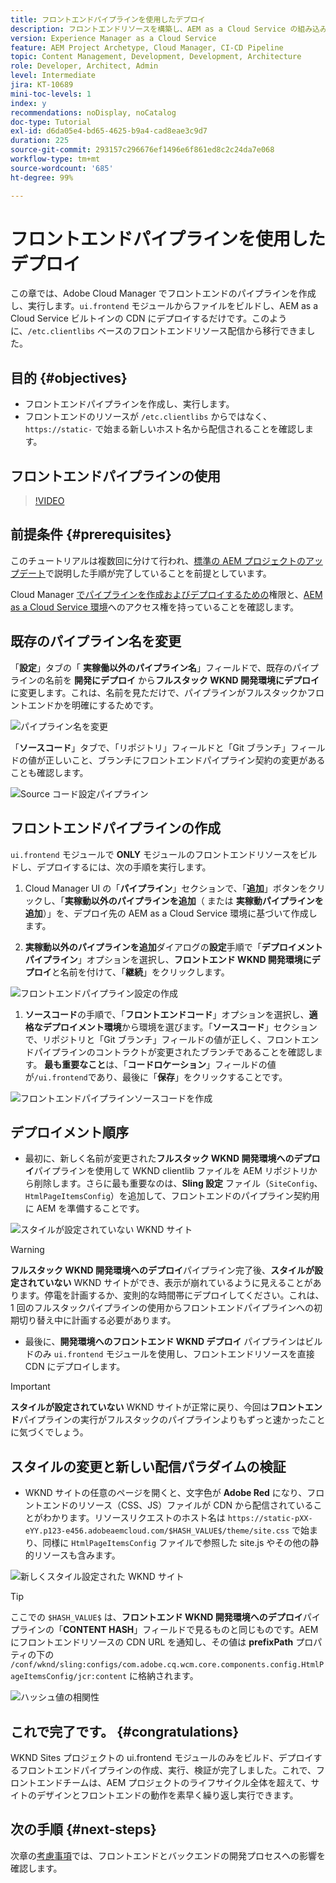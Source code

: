 ```yaml
---
title: フロントエンドパイプラインを使用したデプロイ
description: フロントエンドリソースを構築し、AEM as a Cloud Service の組み込み CDN にデプロイするフロントエンドパイプラインを作成して実行する方法を説明します。
version: Experience Manager as a Cloud Service
feature: AEM Project Archetype, Cloud Manager, CI-CD Pipeline
topic: Content Management, Development, Development, Architecture
role: Developer, Architect, Admin
level: Intermediate
jira: KT-10689
mini-toc-levels: 1
index: y
recommendations: noDisplay, noCatalog
doc-type: Tutorial
exl-id: d6da05e4-bd65-4625-b9a4-cad8eae3c9d7
duration: 225
source-git-commit: 293157c296676ef1496e6f861ed8c2c24da7e068
workflow-type: tm+mt
source-wordcount: '685'
ht-degree: 99%

---
```


# フロントエンドパイプラインを使用したデプロイ

この章では、Adobe Cloud Manager でフロントエンドのパイプラインを作成し、実行します。`ui.frontend` モジュールからファイルをビルドし、AEM as a Cloud Service ビルトインの CDN にデプロイするだけです。このように、`/etc.clientlibs` ベースのフロントエンドリソース配信から移行できました。


## 目的 {#objectives}

* フロントエンドパイプラインを作成し、実行します。
* フロントエンドのリソースが `/etc.clientlibs` からではなく、`https://static-` で始まる新しいホスト名から配信されることを確認します。

## フロントエンドパイプラインの使用

>[!VIDEO](https://video.tv.adobe.com/v/3409420?quality=12&learn=on)

## 前提条件 {#prerequisites}

このチュートリアルは複数回に分けて行われ、[標準の AEM プロジェクトのアップデート](./update-project.md)で説明した手順が完了していることを前提としています。

Cloud Manager [でパイプラインを作成およびデプロイするための](https://experienceleague.adobe.com/docs/experience-manager-cloud-manager/content/requirements/users-and-roles.html?lang=ja#role-definitions)権限と、[AEM as a Cloud Service 環境](https://experienceleague.adobe.com/docs/experience-manager-cloud-service/content/implementing/using-cloud-manager/manage-environments.html?lang=ja)へのアクセス権を持っていることを確認します。

## 既存のパイプライン名を変更

「__設定__」タブの「 __実稼働以外のパイプライン名__」フィールドで、既存のパイプラインの名前を __開発にデプロイ__ から&#x200B;__フルスタック WKND 開発環境にデプロイ__&#x200B;に変更します。これは、名前を見ただけで、パイプラインがフルスタックかフロントエンドかを明確にするためです。

![パイプライン名を変更](assets/fullstack-wknd-deploy-dev-pipeline.png)


「__ソースコード__」タブで、「リポジトリ」フィールドと「Git ブランチ」フィールドの値が正しいこと、ブランチにフロントエンドパイプライン契約の変更があることも確認します。

![Source コード設定パイプライン ](assets/fullstack-wknd-source-code-config.png)


## フロントエンドパイプラインの作成

`ui.frontend` モジュールで __ONLY__ モジュールのフロントエンドリソースをビルドし、デプロイするには、次の手順を実行します。

1. Cloud Manager UI の「__パイプライン__」セクションで、「__追加__」ボタンをクリックし、「__実稼動以外のパイプラインを追加__（ または __実稼動パイプラインを追加__）」を、デプロイ先の AEM as a Cloud Service 環境に基づいて作成します。

1. __実稼動以外のパイプラインを追加__&#x200B;ダイアログの&#x200B;__設定__&#x200B;手順で「__デプロイメントパイプライン__」オプションを選択し、__フロントエンド WKND 開発環境にデプロイ__&#x200B;と名前を付けて、「__継続__」をクリックします。

![フロントエンドパイプライン設定の作成](assets/create-frontend-pipeline-configs.png)

1. __ソースコード__&#x200B;の手順で、「__フロントエンドコード__」オプションを選択し、__適格なデプロイメント環境__&#x200B;から環境を選びます。「__ソースコード__」セクションで、リポジトリと「Git ブランチ」フィールドの値が正しく、フロントエンドパイプラインのコントラクトが変更されたブランチであることを確認します。
__最も重要なこと__&#x200B;は、「__コードロケーション__」フィールドの値が`/ui.frontend`であり、最後に「__保存__」をクリックすることです。

![フロントエンドパイプラインソースコードを作成](assets/create-frontend-pipeline-source-code.png)


## デプロイメント順序

* 最初に、新しく名前が変更された&#x200B;__フルスタック WKND 開発環境へのデプロイ__&#x200B;パイプラインを使用して WKND clientlib ファイルを AEM リポジトリから削除します。さらに最も重要なのは、__Sling 設定__ ファイル（`SiteConfig`、`HtmlPageItemsConfig`）を追加して、フロントエンドのパイプライン契約用に AEM を準備することです。

![スタイルが設定されていない WKND サイト](assets/unstyled-wknd-site.png)

>[!WARNING]
>
>__フルスタック WKND 開発環境へのデプロイ__&#x200B;パイプライン完了後、__スタイルが設定されていない__ WKND サイトができ、表示が崩れているように見えることがあります。停電を計画するか、変則的な時間帯にデプロイしてください。これは、1 回のフルスタックパイプラインの使用からフロントエンドパイプラインへの初期切り替え中に計画する必要があります。


* 最後に、__開発環境へのフロントエンド WKND デプロイ__ パイプラインはビルドのみ `ui.frontend` モジュールを使用し、フロントエンドリソースを直接 CDN にデプロイします。

>[!IMPORTANT]
>
>__スタイルが設定されていない__ WKND サイトが正常に戻り、今回は&#x200B;__フロントエンド__&#x200B;パイプラインの実行がフルスタックのパイプラインよりもずっと速かったことに気づくでしょう。

## スタイルの変更と新しい配信パラダイムの検証

* WKND サイトの任意のページを開くと、文字色が __Adobe Red__ になり、フロントエンドのリソース（CSS、JS）ファイルが CDN から配信されていることがわかります。リソースリクエストのホスト名は `https://static-pXX-eYY.p123-e456.adobeaemcloud.com/$HASH_VALUE$/theme/site.css` で始まり、同様に `HtmlPageItemsConfig` ファイルで参照した site.js やその他の静的リソースも含みます。


![新しくスタイル設定された WKND サイト](assets/newly-styled-wknd-site.png)



>[!TIP]
>
>ここでの `$HASH_VALUE$` は、__フロントエンド WKND 開発環境へのデプロイ__&#x200B;パイプラインの「__CONTENT HASH__」フィールドで見るものと同じものです。AEM にフロントエンドリソースの CDN URL を通知し、その値は __prefixPath__ プロパティの下の `/conf/wknd/sling:configs/com.adobe.cq.wcm.core.components.config.HtmlPageItemsConfig/jcr:content` に格納されます。


![ハッシュ値の相関性](assets/hash-value-correlartion.png)



## これで完了です。 {#congratulations}

WKND Sites プロジェクトの ui.frontend モジュールのみをビルド、デプロイするフロントエンドパイプラインの作成、実行、検証が完了しました。これで、フロントエンドチームは、AEM プロジェクトのライフサイクル全体を超えて、サイトのデザインとフロントエンドの動作を素早く繰り返し実行できます。

## 次の手順 {#next-steps}

次章の[考慮事項](considerations.md)では、フロントエンドとバックエンドの開発プロセスへの影響を確認します。
